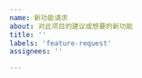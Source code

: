 ```yaml
---
name: 新功能请求
about: 对此项目的建议或想要的新功能
title: ''
labels: 'feature-request'
assignees: ''

---
```


<!-- 请尽量详细说明需求及原因 -->
